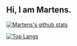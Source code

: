 ## Hi, I am Martens.

[![Martens's github stats](https://github-readme-stats.vercel.app/api?username=feiyangbeyond&show_icons=true)](https://github.com/feiyangbeyond/)

[![Top Langs](https://github-readme-stats.vercel.app/api/top-langs/?username=feiyangbeyond&layout=compact)](https://github.com/feiyangbeyond/)
<!--
**feiyangbeyond/feiyangbeyond** is a ✨ _special_ ✨ repository because its `README.md` (this file) appears on your GitHub profile.

Here are some ideas to get you started:

- 🔭 I’m currently working on ...
- 🌱 I’m currently learning ...
- 👯 I’m looking to collaborate on ...
- 🤔 I’m looking for help with ...
- 💬 Ask me about ...
- 📫 How to reach me: ...
- 😄 Pronouns: ...
- ⚡ Fun fact: ...
-->
